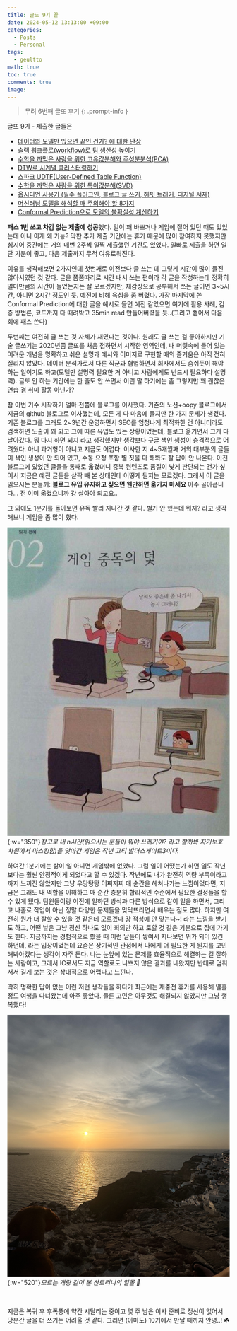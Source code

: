 ```yaml
---
title: 글또 9기 끝
date: 2024-05-12 13:13:00 +09:00
categories:
  - Posts
  - Personal
tags:
  - geultto
math: true
toc: true
comments: true
image:
---
```

> 무려 6번째 글또 후기
{: .prompt-info }


글또 9기 -  제출한 글들은
- [데이터와 모델만 있으면 끝인 건가? 에 대한 단상](https://pizzathiefz.github.io/posts/thoughts-on-statistics/)
- [슬랙 워크플로(workflow)로 팀 생산성 높이기](https://pizzathiefz.github.io/posts/slack-workflow-for-team-productivity/)
- [수학을 까먹은 사람을 위한 고유값분해와 주성분분석(PCA)](https://pizzathiefz.github.io/posts/eigendecomposition-and-pca/)
- [DTW로 시계열 클러스터링하기](https://pizzathiefz.github.io/posts/time-series-clustering-with-dtw/)
- [스파크 UDTF(User-Defined Table Function)](https://pizzathiefz.github.io/posts/pyspark-udtf/)
- [수학을 까먹은 사람을 위한 특이값분해(SVD)](https://pizzathiefz.github.io/posts/singular-value-decomposition/)
- [옵시디언 사용기 (필수 플러그인, 블로그 글 쓰기, 해빗 트래커, 디지털 서재)](https://pizzathiefz.github.io/posts/my-obsidian-setting/)
- [머신러닝 모델을 해석할 때 주의해야 할 8가지](https://pizzathiefz.github.io/posts/general-pitfalls-of-ml-interpretation-methods/)
- [Conformal Prediction으로 모델의 불확실성 계산하기](https://pizzathiefz.github.io/posts/introduction-to-conformal-prediction/)

**패스 1번 쓰고 차감 없는 제출에 성공**했다. 일이 꽤 바쁘거나 게임에 절어 있던 때도 있었는데 아니 이게 왜 가능? 막판 추가 제출 기간에는 휴가 때문에 많이 참여하지 못했지만 심지어 중간에는 거의 매번 2주씩 일찍 제출했던 기간도 있었다. 일빠로 제출을 하면 일단 기분이 좋고, 다음 제출까지 무척 여유로워진다. 

이유를 생각해보면 2가지인데 첫번째로 이전보다 글 쓰는 데 그렇게 시간이 많이 들진 않아서였던 것 같다. 글을 쫌쫌따리로 시간 내서 쓰는 편이라 각 글을 작성하는데 정확히 얼마만큼의 시간이 들었는지는 잘 모르겠지만, 체감상으로 공부해서 쓰는 글이면 3~5시간, 아니면 2시간 정도인 듯. 예전에 비해 욕심을 좀 버렸다. 가장 마지막에 쓴 Conformal Prediction에 대한 글을 예시로 들면 예전 같았으면 여기에 활용 사례, 검증 방법론, 코드까지 다 때려박고 35min read 만들어버렸을 듯..(그리고 뻗어서 다음 회에 패스 쓴다) 

두번째는 여전히 글 쓰는 것 자체가 재밌다는 것이다. 원래도 글 쓰는 걸 좋아하지만 기술 글쓰기는 2020년쯤 글또를 처음 접하면서 시작한 영역인데, 내 머릿속에 들어 있는 어려운 개념을 명확하고 쉬운 설명과 예시와 이미지로 구현할 때의 즐거움은 아직 전혀 질리지 않았다. 데이터 분석가로서 다른 직군과 협업하면서 회사에서도 숨쉬듯이 해야 하는 일이기도 하고(모델만 설명력 필요한 거 아니고 사람에게도 반드시 필요하다 설명력). 글또 안 하는 기간에는 한 줄도 안 쓰면서 이런 말 하기에는 좀 그렇지만 꽤 괜찮은 연습 겸 취미 활동 아닌가?

참 이번 기수 시작하기 얼마 전쯤에 블로그를 이사했다. 기존의 노션+oopy 블로그에서 지금의 github 블로그로 이사했는데, 모든 게 다 마음에 들지만 한 가지 문제가 생겼다. 기존 블로그를 그래도 2~3년간 운영하면서 SEO를 엄청나게 최적화한 건 아니더라도 검색하면 노출이 꽤 되고 그에 따른 유입도 있는 상황이었는데, 블로그 옮기면서 그게 다 날아갔다. 뭐 다시 하면 되지 라고 생각했지만 생각보다 구글 색인 생성이 충격적으로 어려웠다. 아니 과거형이 아니고 지금도 어렵다. 이사한 지 4~5개월째 거의 대부분의 글들이 색인 생성이 안 되어 있고, 수동 요청 포함 별 짓을 다 해봐도 잘 답이 안 나온다. 이전 블로그에 있었던 글들을 통째로 옮겼더니 중복 컨텐츠로 품질이 낮게 판단되는 건가 싶어서 지금은 예전 글들을 살짝 빼 본 상태인데 어떻게 될지는 모르겠다.
그래서 이 글을 읽으시는 분들께: **블로그 유입 유지하고 싶으면 웬만하면 옮기지 마세요** 아주 골아픕니다... 전 이미 옮겼으니까 걍 살아야 되고요..
<br>

그 외에도 1분기를 돌아보면 유독 빨리 지나간 것 같다. 별거 안 했는데 뭐지? 라고 생각해보니 게임을 좀 많이 했다.

![](/assets/img/posts/2024-04-10-geultto9-1.jpg){:w="350"}_참고로 내 n시간(읽으시는 분들이 뭐야 쓰레기야? 라고 할까봐 자기보호 차원에서 마스킹함)을 앗아간 게임은 작년 고티 발더스게이트3이다._


하여간 1분기에는 삶이 일 아니면 게임밖에 없었다. 그럼 일이 어땠는가 하면 일도 작년보다는 훨씬 안정적이게 되었다고 할 수 있겠다. 작년에도 내가 완전히 역량 부족이라고까지 느끼진 않았지만 그냥 우당탕탕 어찌저찌 매 순간을 헤쳐나가는 느낌이었다면, 지금은 그래도 내 역할을 이해하고 매 순간 충분히 합리적인 수준에서 필요한 결정들을 할 수 있게 됐다. 팀원들이랑 이전에 일하던 방식과 다른 방식으로 같이 일을 하면서, 그리고 나홀로 작업이 아닌 정말 다양한 문제들을 맞닥뜨리면서 배우는 점도 많다. 하지만 여전히 뭔가 더 잘할 수 있을 것 같은데 모르겠다 걍 적성에 안 맞는다~! 라는 느낌을 받기도 하고, 어떤 날은 그냥 정신 하나도 없이 회의만 하고 토할 것 같은 기분으로 집에 가기도 한다. 지금까지는 경험적으로 봤을 때 이런 날들이 쌓여서 지나보면 뭐가 되어 있긴 하던데, 라는 입장이었는데 요즘은 장기적인 관점에서 나에게 더 필요한 게 뭔지를 고민해봐야겠다는 생각이 자주 든다. 나는 눈앞에 있는 문제를 효율적으로 해결하는 걸 잘하는 사람이고, 그래서 IC로서도 지금 역할로도 나쁘지 않은 결과를 내왔지만 반대로 멈춰 서서 길게 보는 것은 상대적으로 어렵다고 느낀다.

딱히 명확한 답이 없는 이런 저런 생각들을 하다가 최근에는 재충전 휴가를 사용해 열흘 정도 여행을 다녀왔는데 아주 좋았다. 물론 고민은 아무것도 해결되지 않았지만 그냥 행복했다!
<br>

![](/assets/img/posts/sunset.jpg){:w="520"}_모르는 개랑 같이 본 산토리니의 일몰 🌅_

<br>

지금은 복귀 후 후폭풍에 약간 시달리는 중이고 몇 주 남은 이사 준비로 정신이 없어서 당분간 글을 더 쓰기는 어려울 것 같다. 그러면 (아마도) 10기에서 만날 때까지 안녕..! ☘️ 
